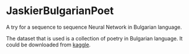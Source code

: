 # JaskierBulgarianPoet
A try for a sequence to sequence Neural Network in Bulgarian language.

The dataset that is used is a collection of poetry in Bulgarian language. It could be downloaded from [kaggle](https://www.kaggle.com/datasets/auhide/bulgarian-poems).

